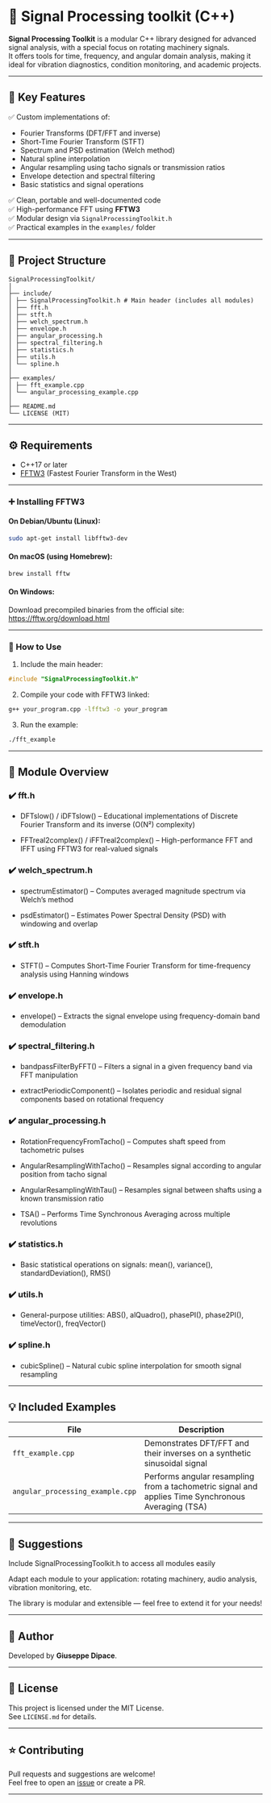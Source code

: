# 🔧 Signal Processing toolkit (C++)

**Signal Processing Toolkit** is a modular C++ library designed for advanced signal analysis, with a special focus on rotating machinery signals.  
It offers tools for time, frequency, and angular domain analysis, making it ideal for vibration diagnostics, condition monitoring, and academic projects.

---

## 📌 Key Features

✅ Custom implementations of:
- Fourier Transforms (DFT/FFT and inverse)
- Short-Time Fourier Transform (STFT)
- Spectrum and PSD estimation (Welch method)
- Natural spline interpolation
- Angular resampling using tacho signals or transmission ratios
- Envelope detection and spectral filtering
- Basic statistics and signal operations

✅ Clean, portable and well-documented code  
✅ High-performance FFT using **FFTW3**  
✅ Modular design via `SignalProcessingToolkit.h`  
✅ Practical examples in the `examples/` folder  

---

## 📂 Project Structure

```
SignalProcessingToolkit/
│
├── include/
│ ├── SignalProcessingToolkit.h # Main header (includes all modules)
│ ├── fft.h
│ ├── stft.h
│ ├── welch_spectrum.h
│ ├── envelope.h
│ ├── angular_processing.h
│ ├── spectral_filtering.h
│ ├── statistics.h
│ ├── utils.h
│ └── spline.h
│
├── examples/
│ ├── fft_example.cpp
│ └── angular_processing_example.cpp
│
├── README.md
└── LICENSE (MIT)

```

---

## ⚙️ Requirements

- C++17 or later
- [FFTW3](http://www.fftw.org/) (Fastest Fourier Transform in the West)

---

### ➕ Installing FFTW3

#### On Debian/Ubuntu (Linux):
```bash
sudo apt-get install libfftw3-dev
```

#### On macOS (using Homebrew):
```bash
brew install fftw
```

#### On Windows:
Download precompiled binaries from the official site:
https://fftw.org/download.html

---

### 🔁 How to Use

1. Include the main header:
```cpp
#include "SignalProcessingToolkit.h"
```

2. Compile your code with FFTW3 linked:
```bash
g++ your_program.cpp -lfftw3 -o your_program
```

3. Run the example:
```bash
./fft_example
```

---
## 📘 Module Overview

### ✔️ fft.h
- DFTslow() / iDFTslow() – Educational implementations of Discrete Fourier Transform and its inverse (O(N²) complexity)

- FFTreal2complex() / iFFTreal2complex() – High-performance FFT and IFFT using FFTW3 for real-valued signals

### ✔️ welch_spectrum.h
- spectrumEstimator() – Computes averaged magnitude spectrum via Welch’s method

- psdEstimator() – Estimates Power Spectral Density (PSD) with windowing and overlap

### ✔️ stft.h
- STFT() – Computes Short-Time Fourier Transform for time-frequency analysis using Hanning windows

### ✔️ envelope.h
- envelope() – Extracts the signal envelope using frequency-domain band demodulation

### ✔️ spectral_filtering.h
- bandpassFilterByFFT() – Filters a signal in a given frequency band via FFT manipulation

- extractPeriodicComponent() – Isolates periodic and residual signal components based on rotational frequency

### ✔️ angular_processing.h
- RotationFrequencyFromTacho() – Computes shaft speed from tachometric pulses

- AngularResamplingWithTacho() – Resamples signal according to angular position from tacho signal

- AngularResamplingWithTau() – Resamples signal between shafts using a known transmission ratio

- TSA() – Performs Time Synchronous Averaging across multiple revolutions

### ✔️ statistics.h
- Basic statistical operations on signals: mean(), variance(), standardDeviation(), RMS()

### ✔️ utils.h
- General-purpose utilities: ABS(), alQuadro(), phasePI(), phase2PI(), timeVector(), freqVector()

### ✔️ spline.h
- cubicSpline() – Natural cubic spline interpolation for smooth signal resampling

---

## 💡 Included Examples

| File                    | Description                                           |
|-----------------------------|-------------------------------------------------------|
| `fft_example.cpp`  | Demonstrates DFT/FFT and their inverses on a synthetic sinusoidal signal         |
| `angular_processing_example.cpp`  | Performs angular resampling from a tachometric signal and applies Time Synchronous Averaging (TSA)      |

---

## 🚀 Suggestions
Include SignalProcessingToolkit.h to access all modules easily

Adapt each module to your application: rotating machinery, audio analysis, vibration monitoring, etc.

The library is modular and extensible — feel free to extend it for your needs!

---

## 👤 Author

Developed by **Giuseppe Dipace**.

---

## 📄 License

This project is licensed under the MIT License.  
See `LICENSE.md` for details.

---

## ⭐ Contributing

Pull requests and suggestions are welcome!  
Feel free to open an [issue](https://github.com/gdipace23/signal-processing-toolkit-cpp/issues) or create a PR.

---
